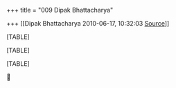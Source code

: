 +++
title = "009 Dipak Bhattacharya"

+++
[[Dipak Bhattacharya	2010-06-17, 10:32:03 [Source](https://groups.google.com/g/bvparishat/c/sCg5ZqnBi0M)]]



[TABLE]

[TABLE]

[TABLE]



